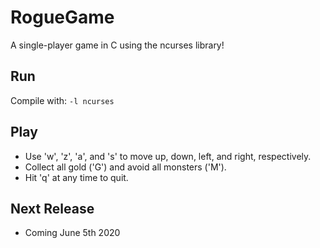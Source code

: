 # RogueGame
A single-player game in C using the ncurses library!

## Run
Compile with:
`-l ncurses` 

## Play
* Use 'w', 'z', 'a', and 's' to move up, down, left, and right, respectively. <br />
* Collect all gold ('G') and avoid all monsters ('M'). <br />
* Hit 'q' at any time to quit. <br />

## Next Release
* Coming June 5th 2020

